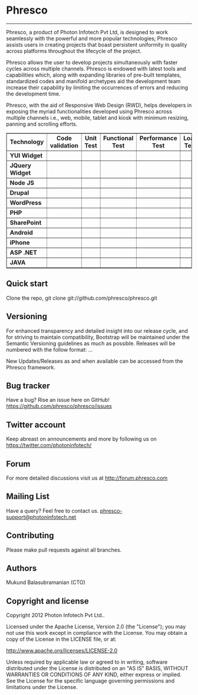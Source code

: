 Phresco 
=================
-----------------
Phresco, a product of Photon Infotech Pvt Ltd, is designed to work seamlessly with the powerful and more popular 
technologies; Phresco assists users in creating projects that boast persistent uniformity in quality across platforms
throughout the lifecycle of the project.

Phresco allows the user to develop projects simultaneously with faster cycles across multiple channels. Phresco is 
endowed with latest tools and capabilities which, along with expanding libraries of pre-built templates, standardized
codes and manifold archetypes aid the development team increase their capability by limiting the occurrences of errors
and reducing the development time.

Phresco, with the aid of Responsive Web Design (RWD), helps developers in exposing the myriad functionalities developed
using Phresco across multiple channels i.e., web, mobile, tablet and kiosk with minimum resizing, panning and scrolling
efforts.



<Table Border="1" cellpadding="2" cellspacing="2" style="text-align:center" width="100%">
<tr>
   <td style="text-align:center"><b>Technology</b></td>
	<td style="text-align:center"><b>Code validation</b></td>
	<td style="text-align:center"><b>Unit Test</b></td>
	<td style="text-align:center"><b>Functional Test</b></td>
	<td style="text-align:center"><b>Performance Test</b></td>
	<td style="text-align:center"><b>Load Test</b></td>
	<td style="text-align:center"><b>Build & Deploy</b></td>
	<td style="text-align:center"><b>Continuous Integration</b></td>
	<td style="text-align:center"><b>Remote Deployment</b></td>
</tr>

<tr>
	<td style="text-align:left"><b>YUI Widget</b></td>
	<td style="text-align:center"><img src="http://www.gettyicons.com/free-icons/112/must-have/png/256/check_256.png" width="15px" height="15px" style="text-align:center"></img></td>
	<td style="text-align:center"><img src="http://www.clker.com/cliparts/8/0/1/9/1195445329999867155jean_victor_balin_cross.svg.med.png" 
	width="15px" 
	height="15px" style="text-align:center"></img></td>
	<td style="text-align:center"><img src="http://www.gettyicons.com/free-icons/112/must-have/png/256/check_256.png" width="15px" 
	height="15px" style="text-align:center"></img></td>
	<td style="text-align:left"></td>
	<td style="text-align:center"><img src="http://www.gettyicons.com/free-icons/112/must-have/png/256/check_256.png" width="15px" 
	height="15px" style="text-align:center"></img></td>
	<td style="text-align:center"><img src="http://www.gettyicons.com/free-icons/112/must-have/png/256/check_256.png" width="15px" 
	height="15px" style="text-align:center"></img></td>
	<td style="text-align:center"><img src="http://www.gettyicons.com/free-icons/112/must-have/png/256/check_256.png" width="15px" 
	height="15px" style="text-align:center"></img></td>
	<td style="text-align:center"><img src="http://www.gettyicons.com/free-icons/112/must-have/png/256/check_256.png" width="15px" 
	height="15px" style="text-align:center"></img></td>
</tr>

<tr>
	<td style="text-align:left"><b>JQuery Widget</b></td>
	<td style="text-align:center"><img src="http://www.gettyicons.com/free-icons/112/must-have/png/256/check_256.png" 
	width="15px" 
	height="15px" style="text-align:center"></img></td>
	<td style="text-align:center"><img src="http://www.gettyicons.com/free-icons/112/must-have/png/256/check_256.png" width="15px" 
	height="15px" style="text-align:center"></img></td>
	<td style="text-align:center"><img src="http://www.gettyicons.com/free-icons/112/must-have/png/256/check_256.png" width="15px" 
	height="15px" style="text-align:center"></img></td>
	<td style="text-align:left"></td>
	<td style="text-align:center"><img src="http://www.gettyicons.com/free-icons/112/must-have/png/256/check_256.png" width="15px" 
	height="15px" style="text-align:center"></img></td>
	<td style="text-align:center"><img src="http://www.gettyicons.com/free-icons/112/must-have/png/256/check_256.png" width="15px" 
	height="15px" style="text-align:center"></img></td>
	<td style="text-align:center"><img src="http://www.gettyicons.com/free-icons/112/must-have/png/256/check_256.png" width="15px" 
	height="15px" style="text-align:center"></img></td>
	<td style="text-align:center"><img src="http://www.gettyicons.com/free-icons/112/must-have/png/256/check_256.png" width="15px" 
	height="15px" style="text-align:center"></img></td>
</tr>

<tr>
	<td style="text-align:left"><b>Node JS</b></td>
	<td style="text-align:center"><img src="http://www.gettyicons.com/free-icons/112/must-have/png/256/check_256.png" 
	width="15px" 
	height="15px" style="text-align:center"></img></td>
	<td style="text-align:center"><img src="http://www.gettyicons.com/free-icons/112/must-have/png/256/check_256.png" 
	width="15px" 
	height="15px" style="text-align:center"></img></td>
	<td style="text-align:center"><img src="http://www.gettyicons.com/free-icons/112/must-have/png/256/check_256.png" width="15px" 
	height="15px" style="text-align:center"></img></td>
	<td style="text-align:center"><img src="http://www.gettyicons.com/free-icons/112/must-have/png/256/check_256.png" width="15px" 
	height="15px" style="text-align:center"></img></td>
	<td style="text-align:center"><img src="http://www.gettyicons.com/free-icons/112/must-have/png/256/check_256.png" width="15px" 
	height="15px" style="text-align:center"></img></td>
	<td style="text-align:center"><img src="http://www.gettyicons.com/free-icons/112/must-have/png/256/check_256.png" width="15px" 
	height="15px" style="text-align:center"></img></td>
	<td style="text-align:center"><img src="http://www.gettyicons.com/free-icons/112/must-have/png/256/check_256.png" width="15px" 
	height="15px" style="text-align:center"></img></td>
	<td style="text-align:center"><img src="http://www.clker.com/cliparts/8/0/1/9/1195445329999867155jean_victor_balin_cross.svg.med.png" 
	width="15px" 
	height="15px" style="text-align:center"></img></td>
</tr>

<tr>
	<td style="text-align:left"><b>Drupal</b></td>
	<td style="text-align:center"><img src="http://www.clker.com/cliparts/8/0/1/9/1195445329999867155jean_victor_balin_cross.svg.med.png" 
	width="15px" 
	height="15px" style="text-align:center"></img></td>
	<td style="text-align:center"><img src="http://www.clker.com/cliparts/8/0/1/9/1195445329999867155jean_victor_balin_cross.svg.med.png" 
	width="15px" 
	height="15px" style="text-align:center"></img></td>
	<td style="text-align:center"><img src="http://www.gettyicons.com/free-icons/112/must-have/png/256/check_256.png" width="15px" 
	height="15px" style="text-align:center"></img></td>
	<td style="text-align:center"><img src="http://www.gettyicons.com/free-icons/112/must-have/png/256/check_256.png" width="15px" 
	height="15px" style="text-align:center"></img></td>
	<td style="text-align:center"><img src="http://www.gettyicons.com/free-icons/112/must-have/png/256/check_256.png" width="15px" 
	height="15px" style="text-align:center"></img></td>
	<td style="text-align:center"><img src="http://www.gettyicons.com/free-icons/112/must-have/png/256/check_256.png" width="15px" 
	height="15px" style="text-align:center"></img></td>
	<td style="text-align:center"><img src="http://www.gettyicons.com/free-icons/112/must-have/png/256/check_256.png" width="15px" 
	height="15px" style="text-align:center"></img></td>
	<td style="text-align:center"><img src="http://www.clker.com/cliparts/8/0/1/9/1195445329999867155jean_victor_balin_cross.svg.med.png" 
	width="15px" 
	height="15px" style="text-align:center"></img></td>
</tr>

<tr>
	<td style="text-align:left"><b>WordPress</b></td>
	<td style="text-align:center"><img src="http://www.clker.com/cliparts/8/0/1/9/1195445329999867155jean_victor_balin_cross.svg.med.png" 
	width="15px" 
	height="15px" style="text-align:center"></img></td>
	<td style="text-align:center"><img src="http://www.gettyicons.com/free-icons/112/must-have/png/256/check_256.png" width="15px" 
	height="15px" style="text-align:center"></img></td>
	<td style="text-align:center"><img src="http://www.gettyicons.com/free-icons/112/must-have/png/256/check_256.png" width="15px" 
	height="15px" style="text-align:center"></img></td>
	<td style="text-align:center"><img src="http://www.gettyicons.com/free-icons/112/must-have/png/256/check_256.png" width="15px" 
	height="15px" style="text-align:center"></img></td>
	<td style="text-align:center"><img src="http://www.gettyicons.com/free-icons/112/must-have/png/256/check_256.png" width="15px" 
	height="15px" style="text-align:center"></img></td>
	<td style="text-align:center"><img src="http://www.gettyicons.com/free-icons/112/must-have/png/256/check_256.png" width="15px" 
	height="15px" style="text-align:center"></img></td>
	<td style="text-align:center"><img src="http://www.gettyicons.com/free-icons/112/must-have/png/256/check_256.png" width="15px" 
	height="15px" style="text-align:center"></img></td>
	<td style="text-align:center"><img src="http://www.clker.com/cliparts/8/0/1/9/1195445329999867155jean_victor_balin_cross.svg.med.png" 
	width="15px" 
	height="15px" style="text-align:center"></img></td>
</tr>


<tr>
	<td style="text-align:left"><b>PHP</b></td>
	<td style="text-align:center"><img src="http://www.gettyicons.com/free-icons/112/must-have/png/256/check_256.png" width="15px" 
	height="15px" style="text-align:center"></img></td>
	<td style="text-align:center"><img src="http://www.gettyicons.com/free-icons/112/must-have/png/256/check_256.png" width="15px" 
	height="15px" style="text-align:center"></img></td>
	<td style="text-align:center"><img src="http://www.gettyicons.com/free-icons/112/must-have/png/256/check_256.png" width="15px" 
	height="15px" style="text-align:center"></img></td>
	<td style="text-align:center"><img src="http://www.gettyicons.com/free-icons/112/must-have/png/256/check_256.png" width="15px" 
	height="15px" style="text-align:center"></img></td>
	<td style="text-align:center"><img src="http://www.gettyicons.com/free-icons/112/must-have/png/256/check_256.png" width="15px" 
	height="15px" style="text-align:center"></img></td>
	<td style="text-align:center"><img src="http://www.gettyicons.com/free-icons/112/must-have/png/256/check_256.png" width="15px" 
	height="15px" style="text-align:center"></img></td>
	<td style="text-align:center"><img src="http://www.gettyicons.com/free-icons/112/must-have/png/256/check_256.png" width="15px" 
	height="15px" style="text-align:center"></img></td>
	<td style="text-align:center"><img src="http://www.clker.com/cliparts/8/0/1/9/1195445329999867155jean_victor_balin_cross.svg.med.png" 
	width="15px" 
	height="15px" style="text-align:center"></img></td>
</tr>


<tr>
	<td style="text-align:left"><b>SharePoint</b></td>
	<td style="text-align:center"><img src="http://www.gettyicons.com/free-icons/112/must-have/png/256/check_256.png" width="15px" 
	height="15px" style="text-align:center"></img></td>
	<td style="text-align:center"><img src="http://www.gettyicons.com/free-icons/112/must-have/png/256/check_256.png" width="15px" 
	height="15px" style="text-align:center"></img></td>
	<td style="text-align:center"><img src="http://www.gettyicons.com/free-icons/112/must-have/png/256/check_256.png" width="15px" 
	height="15px" style="text-align:center"></img></td>
	<td style="text-align:center"><img src="http://www.gettyicons.com/free-icons/112/must-have/png/256/check_256.png" width="15px" 
	height="15px" style="text-align:center"></img></td>
	<td style="text-align:center"><img src="http://www.gettyicons.com/free-icons/112/must-have/png/256/check_256.png" width="15px" 
	height="15px" style="text-align:center"></img></td>
	<td style="text-align:center"><img src="http://www.gettyicons.com/free-icons/112/must-have/png/256/check_256.png" width="15px" 
	height="15px" style="text-align:center"></img></td>
	<td style="text-align:center"><img src="http://www.gettyicons.com/free-icons/112/must-have/png/256/check_256.png" width="15px" 
	height="15px" style="text-align:center"></img></td>
	<td style="text-align:center"><img src="http://www.clker.com/cliparts/8/0/1/9/1195445329999867155jean_victor_balin_cross.svg.med.png" 
	width="15px" 
	height="15px" style="text-align:center"></img></td>	
</tr>


<tr>
	<td style="text-align:left"><b>Android</b></td>
	<td style="text-align:center"><img src="http://www.gettyicons.com/free-icons/112/must-have/png/256/check_256.png" width="15px" 
	height="15px" style="text-align:center"></img></td>
	<td style="text-align:center"><img src="http://www.gettyicons.com/free-icons/112/must-have/png/256/check_256.png" width="15px" 
	height="15px" style="text-align:center"></img></td>
	<td style="text-align:center"><img src="http://www.gettyicons.com/free-icons/112/must-have/png/256/check_256.png" width="15px" 
	height="15px" style="text-align:center"></img></td>
	<td style="text-align:center"><img src="http://www.gettyicons.com/free-icons/112/must-have/png/256/check_256.png" width="15px" 
	height="15px" style="text-align:center"></img></td>
	<td style="text-align:center"><img src="http://www.clker.com/cliparts/8/0/1/9/1195445329999867155jean_victor_balin_cross.svg.med.png" 
	width="15px" 
	height="15px" style="text-align:center"></img></td>
	<td style="text-align:center"><img src="http://www.gettyicons.com/free-icons/112/must-have/png/256/check_256.png" width="15px" 
	height="15px" style="text-align:center"></img></td>
	<td style="text-align:center"><img src="http://www.gettyicons.com/free-icons/112/must-have/png/256/check_256.png" width="15px" 
	height="15px" style="text-align:center"></img></td>
	<td style="text-align:center"><img src="http://www.gettyicons.com/free-icons/112/must-have/png/256/check_256.png" width="15px" 
	height="15px" style="text-align:center"></img></td>
</tr>


<tr>
	<td style="text-align:left"><b>iPhone</b></td>
	<td style="text-align:center"><img src="http://www.gettyicons.com/free-icons/112/must-have/png/256/check_256.png" width="15px" 
	height="15px" style="text-align:center"></img></td>
	<td style="text-align:center"><img src="http://www.gettyicons.com/free-icons/112/must-have/png/256/check_256.png" width="15px" 
	height="15px" style="text-align:center"></img></td>
	<td style="text-align:center"><img src="http://www.gettyicons.com/free-icons/112/must-have/png/256/check_256.png" width="15px" 
	height="15px" style="text-align:center"></img></td>
	<td style="text-align:center"><img src="http://www.gettyicons.com/free-icons/112/must-have/png/256/check_256.png" width="15px" 
	height="15px" style="text-align:center"></img></td>
	<td style="text-align:center"><img src="http://www.clker.com/cliparts/8/0/1/9/1195445329999867155jean_victor_balin_cross.svg.med.png" 
	width="15px" 
	height="15px" style="text-align:center"></img></td>
	<td style="text-align:center"><img src="http://www.gettyicons.com/free-icons/112/must-have/png/256/check_256.png" width="15px" 
	height="15px" style="text-align:center"></img></td>
	<td style="text-align:center"><img src="http://www.gettyicons.com/free-icons/112/must-have/png/256/check_256.png" width="15px" 
	height="15px" style="text-align:center"></img></td>
	<td style="text-align:center"><img src="http://www.gettyicons.com/free-icons/112/must-have/png/256/check_256.png" width="15px" 
	height="15px" style="text-align:center"></img></td>
</tr>


<tr>
	<td style="text-align:left"><b>ASP .NET</b></td>
	<td style="text-align:center"><img src="http://www.gettyicons.com/free-icons/112/must-have/png/256/check_256.png" width="15px" 
	height="15px" style="text-align:center"></img></td>
	<td style="text-align:center"><img src="http://www.gettyicons.com/free-icons/112/must-have/png/256/check_256.png" width="15px" 
	height="15px" style="text-align:center"></img></td>
	<td style="text-align:center"><img src="http://www.gettyicons.com/free-icons/112/must-have/png/256/check_256.png" width="15px" 
	height="15px" style="text-align:center"></img></td>
	<td style="text-align:center"><img src="http://www.gettyicons.com/free-icons/112/must-have/png/256/check_256.png" width="15px" 
	height="15px" style="text-align:center"></img></td>
	<td style="text-align:center"><img src="http://www.gettyicons.com/free-icons/112/must-have/png/256/check_256.png" width="15px" 
	height="15px" style="text-align:center"></img></td>
	<td style="text-align:center"><img src="http://www.gettyicons.com/free-icons/112/must-have/png/256/check_256.png" width="15px" 
	height="15px" style="text-align:center"></img></td>
	<td style="text-align:center"><img src="http://www.gettyicons.com/free-icons/112/must-have/png/256/check_256.png" width="15px" 
	height="15px" style="text-align:center"></img></td>
	<td style="text-align:center"><img src="http://www.clker.com/cliparts/8/0/1/9/1195445329999867155jean_victor_balin_cross.svg.med.png" 
	width="15px" 
	height="15px" style="text-align:center"></img></td>
</tr>


<tr>
	<td style="text-align:left"><b>JAVA</b></td>
	<td style="text-align:center"><img src="http://www.gettyicons.com/free-icons/112/must-have/png/256/check_256.png" width="15px" 
	height="15px" style="text-align:center"></img></td>
	<td style="text-align:center"><img src="http://www.gettyicons.com/free-icons/112/must-have/png/256/check_256.png" width="15px" 
	height="15px" style="text-align:center"></img></td>
	<td style="text-align:center"><img src="http://www.gettyicons.com/free-icons/112/must-have/png/256/check_256.png" width="15px" 
	height="15px" style="text-align:center"></img></td>
	<td style="text-align:center"><img src="http://www.gettyicons.com/free-icons/112/must-have/png/256/check_256.png" 
	width="15px" 
	height="15px" style="text-align:center"></img></td>
	<td style="text-align:center"><img src="http://www.gettyicons.com/free-icons/112/must-have/png/256/check_256.png" 
	width="15px" 
	height="15px" style="text-align:center"></img></td>
	<td style="text-align:center"><img src="http://www.gettyicons.com/free-icons/112/must-have/png/256/check_256.png" width="15px" 
	height="15px" style="text-align:center"></img></td>
	<td style="text-align:center"><img src="http://www.gettyicons.com/free-icons/112/must-have/png/256/check_256.png" width="15px" 
	height="15px" style="text-align:center"></img></td>
	<td style="text-align:center"><img src="http://www.gettyicons.com/free-icons/112/must-have/png/256/check_256.png" 
	width="15px" 
	height="15px" style="text-align:center"></img></td>
</tr>

</Table>


Quick start
-----------

Clone the repo, git clone git://github.com/phresco/phresco.git 

Versioning
----------

For enhanced transparency and detailed insight into our release cycle, and for striving to maintain compatibility, Bootstrap will be maintained under the Semantic Versioning guidelines as much as possible.
Releases will be numbered with the follow format:
<major>.<minor>.<fix>.<iteration>

New Updates/Releases as and when available can be accessed from the Phresco framework. 

Bug tracker
-----------

Have a bug? Rise an issue here on GitHub!
https://github.com/phresco/phresco/issues

Twitter account
---------------

Keep abreast on announcements and more by following us on
https://twitter.com/photoninfotech/

Forum
------

For more detailed discussions visit us at 
http://forum.phresco.com


Mailing List
------------

Have a query? Feel free to contact us.
phresco-support@photoninfotech.net

Contributing
------------

Please make pull requests against all branches. 

Authors
------------

Mukund Balasubramanian (CTO)

Copyright and license
---------------------

Copyright 2012 Photon Infotech Pvt Ltd..

Licensed under the Apache License, Version 2.0 (the "License");
you may not use this work except in compliance with the License.
You may obtain a copy of the License in the LICENSE file, or at:

   http://www.apache.org/licenses/LICENSE-2.0

Unless required by applicable law or agreed to in writing, software
distributed under the License is distributed on an "AS IS" BASIS,
WITHOUT WARRANTIES OR CONDITIONS OF ANY KIND, either express or implied.
See the License for the specific language governing permissions and
limitations under the License.